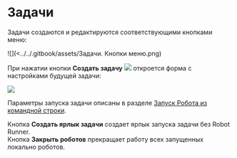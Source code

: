 # Задачи

Задачи создаются и редактируются соответствующими кнопками меню:

![](<../../.gitbook/assets/Задачи. Кнопки меню.png)

При нажатии кнопки **Создать задачу** ![](<../../.gitbook/assets/Раннер. Создать задачу.png>) откроется форма с настройками будущей задачи:

![](<../../.gitbook/assets/Создание задачи.png>)

Параметры запуска задачи описаны в разделе [Запуск Робота из командной строки](https://docs.primo-rpa.ru/primo-rpa/primo-robot/launch-command).

Кнопка **Создать ярлык задачи** создает ярлык запуска задачи без Robot Runner.\
Кнопка **Закрыть роботов** прекращает работу всех запущенных локально роботов.
